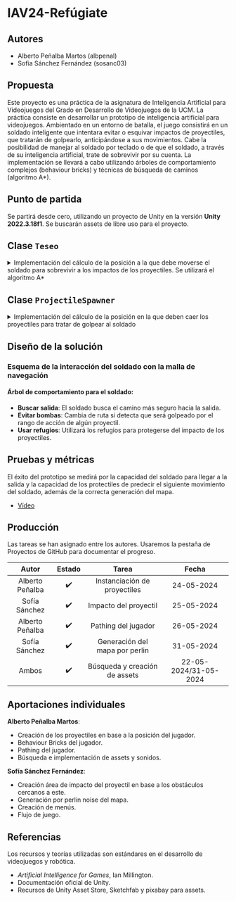 # IAV24-Refúgiate

## Autores
- Alberto Peñalba Martos (albpenal)
- Sofia Sánchez Fernández (sosanc03)

## Propuesta
Este proyecto es una práctica de la asignatura de Inteligencia Artificial para Videojuegos del Grado en Desarrollo de Videojuegos de la UCM. La práctica consiste en desarrollar un prototipo de inteligencia artificial para videojuegos. Ambientado en un entorno de batalla, el juego consistirá en un soldado inteligente que intentara evitar o esquivar impactos de proyectiles, que tratarán de golpearlo, anticipándose a sus movimientos. Cabe la posibilidad de manejar al soldado por teclado o de que el soldado, a través de su inteligencia artificial, trate de sobrevivir por su cuenta. La implementación se llevará a cabo utilizando árboles de comportamiento complejos (behaviour bricks) y técnicas de búsqueda de caminos (algoritmo A*).

## Punto de partida
Se partirá desde cero, utilizando un proyecto de Unity en la versión **Unity 2022.3.18f1**. Se buscarán assets de libre uso para el proyecto.

## Clase `Teseo`
<details>
<summary>Implementación del cálculo de la posición a la que debe moverse el soldado para sobrevivir a los impactos de los proyectiles. Se utilizará el algoritmo A*</summary>

### Propiedades
- `GameObject` vertexPrefab: Prefabricado de los vértices para visualización en el juego.
- `List<Vertex>` vertex: Lista de vértices en la malla.
- `bool[,]` mapVertex: Matriz que indica la conectividad de los vértices (si el vértice es seguro y accesible).
- `float[,]` costsVertex: Matriz de costos de movimiento entre vértices.
- `int` numCols, `numRows`: Número de columnas y filas en la malla.

### Métodos
#### `public void Initialize()`
Inicializa la malla de navegación con los vértices y costos predeterminados.

#### `public Vertex GetNearestVertex(Vector3 position)`
Obtiene el vértice más cercano a una posición dada en la malla.

#### `public Vertex[] GetNeighbours(Vertex vertex)`
Devuelve los vecinos de un vértice dado.

#### `public float[] GetNeighboursCosts(Vertex vertex)`
Devuelve los costos para llegar a cada vecino de un vértice dado.

#### `public List<Vertex> FindPath(Vertex start, Vertex end)`
Utiliza el algoritmo de A* para encontrar el camino más corto entre dos vértices.

#### `public void UpdateVertexCost(Vector3 position, float costMultiplier)`
Actualiza el costo de movimiento a través de un vértice específico, basado en interacciones dinámicas como puertas cerradas o guardias patrullando.

## Resumen
La clase `Teseo` es esencial para la planificación de rutas y la navegación del soldado. Facilita la interacción dinámica con el entorno, permitiendo moverse eficientemente por el espacio del juego.
***
</details>

## Clase `ProjectileSpawner`
<details>
<summary>Implementación del cálculo de la posición en la que deben caer los proyectiles para tratar de golpear al soldado</summary>

### Propiedades
- `GameObject` player: Acceso al soldado para calcular la posición del lanzamiento del proyectil.
- `GameObject` projectile: prefab del proyectil.
- `float` cooldown: Tiempo entre lanzamientos.
- `int` nProjectiles: número de proyectiles a generar.

### Métodos
#### `public void AdjustToGridCenter()`
Centra la posición del proyectil al centro de un tile del grid.

#### `public void SpawnProjectiles()`
Cálculo de la posición a la que se lanzará un proyectil sin caer en la misma posición que otro. Instancia de un número de proyectiles dentro de un rango.

## Resumen
La clase `ProjectileSpawner` será la clase encargada de lanzar proyectiles tratando de golpear al soldado (anticipandose a sus movimientos).
***
</details>

## Diseño de la solución

### Esquema de la interacción del soldado con la malla de navegación

#### Árbol de comportamiento para el soldado:
- **Buscar salida**: El soldado busca el camino más seguro hacia la salida.
- **Evitar bombas**: Cambia de ruta si detecta que será golpeado por el rango de acción de algún proyectil.
- **Usar refugios**: Utilizará los refugios para protegerse del impacto de los proyectiles.

## Pruebas y métricas
El éxito del prototipo se medirá por la capacidad del soldado para llegar a la salida y la capacidad de los protectiles de predecir el siguiente movimiento del soldado, además de la correcta generación del mapa. 
- [Vídeo]()

## Producción

Las tareas se han asignado entre los autores. Usaremos la pestaña de Proyectos de GitHub para documentar el progreso.

| Autor | Estado | Tarea | Fecha |
|:--:|:--:|:--:|:--:|
| Alberto Peñalba | ✔️ | Instanciación de proyectiles | 24-05-2024 |
| Sofía Sánchez | ✔️ | Impacto del proyectil | 25-05-2024 |
| Alberto Peñalba | ✔️ | Pathing del jugador | 26-05-2024 |
| Sofía Sánchez | ✔️ | Generación del mapa por perlin | 31-05-2024 |
| Ambos | ✔️ | Búsqueda y creación de assets | 22-05-2024/31-05-2024 |

## Aportaciones individuales

**Alberto Peñalba Martos**:
- Creación de los proyectiles en base a la posición del jugador.
- Behaviour Bricks del jugador.
- Pathing del jugador.
- Búsqueda e implementación de assets y sonidos.

**Sofía Sánchez Fernández**:
- Creación área de impacto del proyectil en base a los obstáculos cercanos a este.
- Generación por perlin noise del mapa.
- Creación de menús.
- Flujo de juego.

## Referencias

Los recursos y teorías utilizadas son estándares en el desarrollo de videojuegos y robótica.

- *Artificial Intelligence for Games*, Ian Millington.
- Documentación oficial de Unity.
- Recursos de Unity Asset Store, Sketchfab y pixabay para assets.
